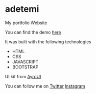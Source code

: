 # adetemi
My portfolio Website

You can find the demo [here](https://adetemi.vercel.app)

It was built with the following technologies
- HTML
- CSS
- JAVASCRIPT
- BOOTSTRAP

UI kit from [AyroUI](https://ayroui.com)

You can follow me on
[Twitter](https://twitter.com/adetemi03)
[Instagram](https://instagram.com/adetemi03)
